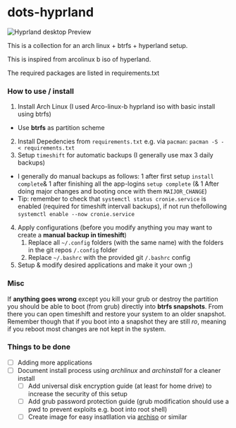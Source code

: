 # dots-hyprland

![Hyprland desktop Preview](https://images-wixmp-ed30a86b8c4ca887773594c2.wixmp.com/f/62ef402d-6a55-4c15-849f-c10c385bec8a/dga29pk-6135b6e5-97fd-48ae-8b20-30bfdc34d663.png/v1/fill/w_1192,h_670,q_70,strp/_arcolinux__custom_hyprland_desktop___waybar_by_4ctiv_dga29pk-pre.jpg?token=eyJ0eXAiOiJKV1QiLCJhbGciOiJIUzI1NiJ9.eyJzdWIiOiJ1cm46YXBwOjdlMGQxODg5ODIyNjQzNzNhNWYwZDQxNWVhMGQyNmUwIiwiaXNzIjoidXJuOmFwcDo3ZTBkMTg4OTgyMjY0MzczYTVmMGQ0MTVlYTBkMjZlMCIsIm9iaiI6W1t7ImhlaWdodCI6Ijw9NzIwIiwicGF0aCI6IlwvZlwvNjJlZjQwMmQtNmE1NS00YzE1LTg0OWYtYzEwYzM4NWJlYzhhXC9kZ2EyOXBrLTYxMzViNmU1LTk3ZmQtNDhhZS04YjIwLTMwYmZkYzM0ZDY2My5wbmciLCJ3aWR0aCI6Ijw9MTI4MCJ9XV0sImF1ZCI6WyJ1cm46c2VydmljZTppbWFnZS5vcGVyYXRpb25zIl19.t_im16wkD9uYLkTnWkQqQGtQaBcXbdEm03FXXnc5Rc0)

This is a collection for an arch linux + btrfs + hyperland setup.

This is inspired from arcolinux b iso of hyperland.

The required packages are listed in requirements.txt

### How to use / install
1) Install Arch Linux (I used Arco-linux-b hyprland iso with basic install using btrfs)
  - Use **btrfs** as partition scheme
2) Install Depedencies from `requirements.txt` e.g. via `pacman`: `pacman -S - < requirements.txt`
3) Setup `timeshift` for automatic backups (I generally use max 3 daily backups)
  - I generally do manual backups as follows: 1 after first setup `install complete`& 1 after finishing all the app-logins `setup complete` (& 1 After doing major changes and booting once with them `MAIJOR_CHANGE`)
  - Tip: remember to check that `systemctl status cronie.service` is enabled (required for timeshift intervall backups), if not run thefollowing `systemctl enable --now cronie.service`
4) Apply configurations  (before you modify anything you may want to create a **manual backup in timeshift**)
   1) Replace all `~/.config` folders (with the same name) with the folders in the git repos `/.config` folder
   2) Replace `~/.bashrc` with the provided git `/.bashrc` config
5) Setup & modify desired applications and make it your own ;)

### Misc 
If **anything goes wrong** except you kill your grub or destroy the partition you should be able to boot (from grub) directly into **btrfs snapshots**.
From there you can open timeshift and restore your system to an older snapshot. 
Remember though that if you boot into a snapshot they are still *ro*, meaning if you reboot most changes are not kept in the system.

### Things to be done
- [ ] Adding more applications
- [ ] Document install process using *archlinux* and *archinstall* for a cleaner install
  - [ ] Add universal disk encryption guide (at least for home drive) to increase the security of this setup
  - [ ] Add grub password protection guide (grub modification should use a pwd to prevent exploits e.g. boot into root shell)
  - [ ] Create image for easy insatllation via [archiso](https://wiki.archlinux.org/title/Archiso) or similar
